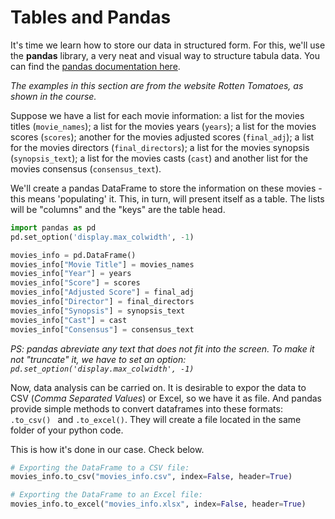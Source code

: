 # Tables and Pandas

It's time we learn how to store our data in structured form. For this, we'll use the **pandas** library, a very neat and visual way to structure tabula data. You can find the [pandas documentation here](https://pandas.pydata.org/docs/).

_The examples in this section are from the website Rotten Tomatoes, as shown in the course._

Suppose we have a list for each movie information: a list for the movies titles (`movie_names`); a list for the movies years (`years`); a list for the movies scores (`scores`); another for the movies adjusted scores (`final_adj`); a list for the movies directors (`final_directors`); a list for the movies synopsis (`synopsis_text`); a list for the movies casts (`cast`) and another list for the movies consensus (`consensus_text`).  

 We'll create a pandas DataFrame to store the information on these movies - this means 'populating' it. This, in turn, will present itself as a table. The lists will be "columns" and the "keys" are the table head.

```python
import pandas as pd
pd.set_option('display.max_colwidth', -1)

movies_info = pd.DataFrame()
movies_info["Movie Title"] = movies_names
movies_info["Year"] = years
movies_info["Score"] = scores
movies_info["Adjusted Score"] = final_adj
movies_info["Director"] = final_directors
movies_info["Synopsis"] = synopsis_text
movies_info["Cast"] = cast
movies_info["Consensus"] = consensus_text
```

_PS: pandas abreviate any text that does not fit into the screen. To make it not "truncate" it, we have to set an option: `pd.set_option('display.max_colwidth', -1)`_

Now, data analysis can be carried on. It is desirable to expor the data to CSV (_Comma Separated Values_) or Excel, so we have it as file. And pandas provide simple methods to convert dataframes into these formats: `.to_csv() ` and `.to_excel()`. They will create a file located in the same folder of your python code.

This is how it's done in our case. Check below.

```python
# Exporting the DataFrame to a CSV file:
movies_info.to_csv("movies_info.csv", index=False, header=True)

# Exporting the DataFrame to an Excel file:
movies_info.to_excel("movies_info.xlsx", index=False, header=True)
```

